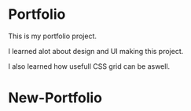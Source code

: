# Portfolio

This is my portfolio project. 

I learned alot about design and UI making this project.

I also learned how usefull CSS grid can be aswell. 
# New-Portfolio
